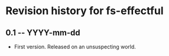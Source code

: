 # Revision history for fs-effectful

## 0.1 -- YYYY-mm-dd

* First version. Released on an unsuspecting world.
